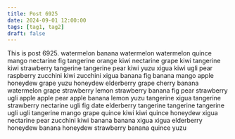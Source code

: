 ```yaml
---
title: Post 6925
date: 2024-09-01 12:00:00
tags: [tag1, tag2]
draft: false
---
```

This is post 6925.
watermelon
banana
watermelon
watermelon
quince
mango
nectarine
fig
tangerine
orange
kiwi
nectarine
grape
kiwi
tangerine
kiwi
strawberry
tangerine
tangerine
pear
kiwi
yuzu
xigua
kiwi
ugli
pear
raspberry
zucchini
kiwi
zucchini
xigua
banana
fig
banana
mango
apple
honeydew
grape
yuzu
honeydew
elderberry
grape
cherry
banana
watermelon
grape
strawberry
lemon
strawberry
banana
fig
pear
strawberry
ugli
apple
apple
pear
apple
banana
lemon
yuzu
tangerine
xigua
tangerine
strawberry
nectarine
ugli
fig
date
elderberry
tangerine
tangerine
tangerine
ugli
ugli
tangerine
mango
grape
quince
kiwi
kiwi
quince
honeydew
xigua
nectarine
pear
zucchini
kiwi
banana
banana
xigua
xigua
elderberry
honeydew
banana
honeydew
strawberry
banana
quince
yuzu
